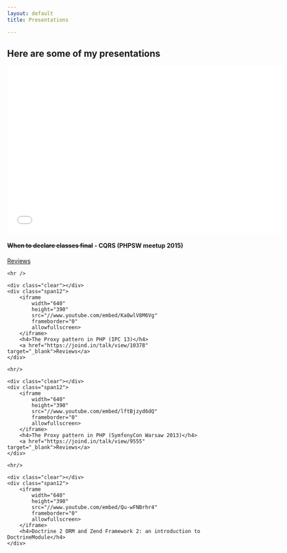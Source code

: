 ```yaml
---
layout: default
title: Presentations

---
```

<article>
    <h2>Here are some of my presentations</h2>

 <div class="clear"></div>
    <div class="span12">
        <iframe
            width="640"
            height="390"
            src="//www.youtube.com/embed/21SlkAYqZN0"
            frameborder="0"
            allowfullscreen>
        </iframe>
        <h4><del>When to declare classes final</del> - CQRS (PHPSW meetup 2015)</h4>
        <a href="https://joind.in/talk/view/14386" target="_blank">Reviews</a>
    </div>

    <hr />

    <div class="clear"></div>
    <div class="span12">
        <iframe
            width="640"
            height="390"
            src="//www.youtube.com/embed/Ka8wlV8M6Vg"
            frameborder="0"
            allowfullscreen>
        </iframe>
        <h4>The Proxy pattern in PHP (IPC 13)</h4>
        <a href="https://joind.in/talk/view/10378" target="_blank">Reviews</a>
    </div>

    <hr/>

    <div class="clear"></div>
    <div class="span12">
        <iframe
            width="640"
            height="390"
            src="//www.youtube.com/embed/lftBjzyd6dQ"
            frameborder="0"
            allowfullscreen>
        </iframe>
        <h4>The Proxy pattern in PHP (SymfonyCon Warsaw 2013)</h4>
        <a href="https://joind.in/talk/view/9555" target="_blank">Reviews</a>
    </div>

    <hr/>

    <div class="clear"></div>
    <div class="span12">
        <iframe 
            width="640" 
            height="390" 
            src="//www.youtube.com/embed/Qu-wFNBrhr4" 
            frameborder="0" 
            allowfullscreen>
        </iframe>
        <h4>Doctrine 2 ORM and Zend Framework 2: an introduction to DoctrineModule</h4>
    </div>
</article>
